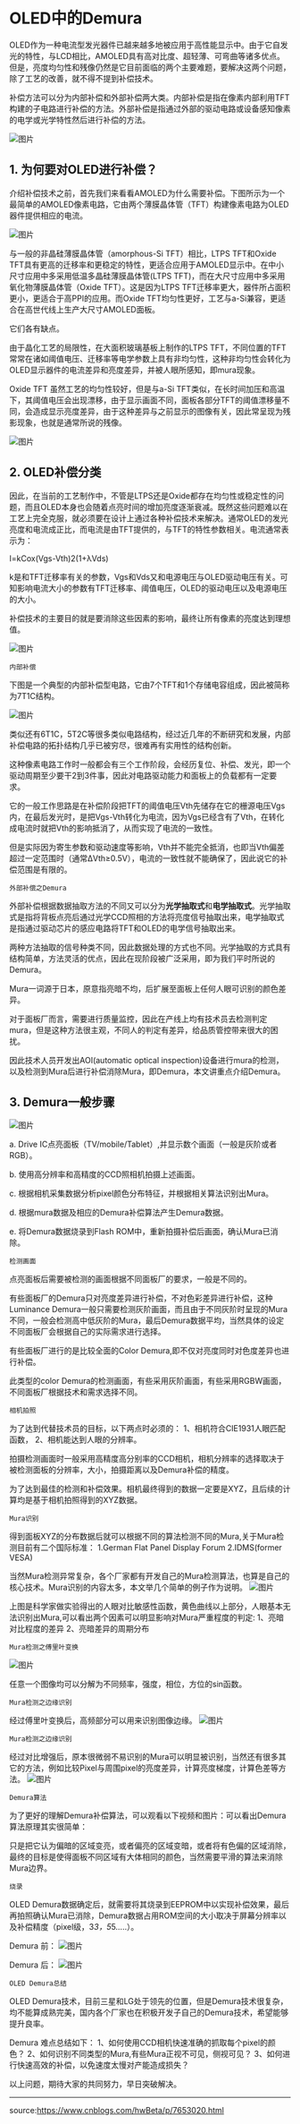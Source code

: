 # OLED中的Demura

OLED作为一种电流型发光器件已越来越多地被应用于高性能显示中。由于它自发光的特性，与LCD相比，AMOLED具有高对比度、超轻薄、可弯曲等诸多优点。但是，亮度均匀性和残像仍然是它目前面临的两个主要难题，要解决这两个问题，除了工艺的改善，就不得不提到补偿技术。

补偿方法可以分为内部补偿和外部补偿两大类。内部补偿是指在像素内部利用TFT构建的子电路进行补偿的方法。外部补偿是指通过外部的驱动电路或设备感知像素的电学或光学特性然后进行补偿的方法。

![图片](https://user-images.githubusercontent.com/84896436/121760521-dcb24600-cb5d-11eb-8637-b13ee399377e.png)

## 1. 为何要对OLED进行补偿？

介绍补偿技术之前，首先我们来看看AMOLED为什么需要补偿。下图所示为一个最简单的AMOLED像素电路，它由两个薄膜晶体管（TFT）构建像素电路为OLED器件提供相应的电流。

![图片](https://user-images.githubusercontent.com/84896436/121760536-e50a8100-cb5d-11eb-916c-a5af7cd8b1eb.png)

与一般的非晶硅薄膜晶体管（amorphous-Si TFT）相比，LTPS TFT和Oxide TFT具有更高的迁移率和更稳定的特性，更适合应用于AMOLED显示中。在中小尺寸应用中多采用低温多晶硅薄膜晶体管(LTPS TFT)，而在大尺寸应用中多采用氧化物薄膜晶体管（Oxide TFT）。这是因为LTPS TFT迁移率更大，器件所占面积更小，更适合于高PPI的应用。而Oxide TFT均匀性更好，工艺与a-Si兼容，更适合在高世代线上生产大尺寸AMOLED面板。

它们各有缺点。

由于晶化工艺的局限性，在大面积玻璃基板上制作的LTPS TFT，不同位置的TFT常常在诸如阈值电压、迁移率等电学参数上具有非均匀性，这种非均匀性会转化为OLED显示器件的电流差异和亮度差异，并被人眼所感知，即mura现象。

Oxide TFT 虽然工艺的均匀性较好，但是与a-Si TFT类似，在长时间加压和高温下，其阈值电压会出现漂移，由于显示画面不同，面板各部分TFT的阈值漂移量不同，会造成显示亮度差异，由于这种差异与之前显示的图像有关，因此常呈现为残影现象，也就是通常所说的残像。

![图片](https://user-images.githubusercontent.com/84896436/121760560-ff445f00-cb5d-11eb-9f15-19a03eb8104c.png)

## 2. OLED补偿分类

因此，在当前的工艺制作中，不管是LTPS还是Oxide都存在均匀性或稳定性的问题，而且OLED本身也会随着点亮时间的增加亮度逐渐衰减。既然这些问题难以在工艺上完全克服，就必须要在设计上通过各种补偿技术来解决。通常OLED的发光亮度和电流成正比，而电流是由TFT提供的，与TFT的特性参数相关。电流通常表示为：

I=kCox(Vgs-Vth)2(1+λVds)

k是和TFT迁移率有关的参数，Vgs和Vds又和电源电压与OLED驱动电压有关。可知影响电流大小的参数有TFT迁移率、阈值电压，OLED的驱动电压以及电源电压的大小。

补偿技术的主要目的就是要消除这些因素的影响，最终让所有像素的亮度达到理想值。

![图片](https://user-images.githubusercontent.com/84896436/121760590-1f741e00-cb5e-11eb-8343-179226c87770.png)

    内部补偿

下图是一个典型的内部补偿型电路，它由7个TFT和1个存储电容组成，因此被简称为7T1C结构。

![图片](https://user-images.githubusercontent.com/84896436/121760609-387ccf00-cb5e-11eb-9947-a6a9e47a9c24.png)

类似还有6T1C，5T2C等很多类似电路结构，经过近几年的不断研究和发展，内部补偿电路的拓扑结构几乎已被穷尽，很难再有实用性的结构创新。

这种像素电路工作时一般都会有三个工作阶段，会经历复位、补偿、发光，即一个驱动周期至少要干2到3件事，因此对电路驱动能力和面板上的负载都有一定要求。

它的一般工作思路是在补偿阶段把TFT的阈值电压Vth先储存在它的栅源电压Vgs内，在最后发光时，是把Vgs-Vth转化为电流，因为Vgs已经含有了Vth，在转化成电流时就把Vth的影响抵消了，从而实现了电流的一致性。

但是实际因为寄生参数和驱动速度等影响，Vth并不能完全抵消，也即当Vth偏差超过一定范围时（通常∆Vth≥0.5V），电流的一致性就不能确保了，因此说它的补偿范围是有限的。

    外部补偿之Demura

外部补偿根据数据抽取方法的不同又可以分为**光学抽取式**和**电学抽取式**。光学抽取式是指将背板点亮后通过光学CCD照相的方法将亮度信号抽取出来，电学抽取式是指通过驱动芯片的感应电路将TFT和OLED的电学信号抽取出来。

两种方法抽取的信号种类不同，因此数据处理的方式也不同。光学抽取的方式具有结构简单，方法灵活的优点，因此在现阶段被广泛采用，即为我们平时所说的Demura。

Mura一词源于日本，原意指亮暗不均，后扩展至面板上任何人眼可识别的颜色差异。

对于面板厂而言，需要进行质量监控，因此在产线上均有技术员去检测判定mura，但是这种方法很主观，不同人的判定有差异，给品质管控带来很大的困扰。

因此技术人员开发出AOI(automatic optical inspection)设备进行mura的检测，以及检测到Mura后进行补偿消除Mura，即Demura，本文讲重点介绍Demura。
## 3. Demura一般步骤
![图片](https://user-images.githubusercontent.com/84896436/121760649-724dd580-cb5e-11eb-9c5b-bb4e98e9c956.png)

a. Drive IC点亮面板（TV/mobile/Tablet）,并显示数个画面（一般是灰阶或者RGB）。

b. 使用高分辨率和高精度的CCD照相机拍摄上述画面。

c. 根据相机采集数据分析pixel颜色分布特征，并根据相关算法识别出Mura。

d. 根据mura数据及相应的Demura补偿算法产生Demura数据。

e. 将Demura数据烧录到Flash ROM中，重新拍摄补偿后画面，确认Mura已消除。

    检测画面

点亮面板后需要被检测的画面根据不同面板厂的要求，一般是不同的。

有些面板厂的Demura只对亮度差异进行补偿，不对色彩差异进行补偿，这种Luminance Demura一般只需要检测灰阶画面，而且由于不同灰阶时呈现的Mura不同，一般会检测高中低灰阶的Mura，最后Demura数据平均，当然具体的设定不同面板厂会根据自己的实际需求进行选择。

有些面板厂进行的是比较全面的Color Demura,即不仅对亮度同时对色度差异也进行补偿。

此类型的color Demura的检测画面，有些采用灰阶画面，有些采用RGBW画面，不同面板厂根据技术和需求选择不同。

    相机拍照

为了达到代替技术员的目标，以下两点时必须的：
1、相机符合CIE1931人眼匹配函数，
2、相机能达到人眼的分辨率。

拍摄检测画面时一般采用高精度高分别率的CCD相机，相机分辨率的选择取决于被检测面板的分辨率，大小，拍摄距离以及Demura补偿的精度。

为了达到最佳的检测和补偿效果。相机最终得到的数据一定要是XYZ，且后续的计算均是基于相机拍照得到的XYZ数据。

    Mura识别

得到面板XYZ的分布数据后就可以根据不同的算法检测不同的Mura,关于Mura检测目前有二个国际标准：
1.German Flat Panel Display Forum
2.IDMS(former VESA)

当然Mura检测异常复杂，各个厂家都有开发自己的Mura检测算法，也算是自己的核心技术。Mura识别的内容太多，本文举几个简单的例子作为说明。
![图片](https://user-images.githubusercontent.com/84896436/121760658-84c80f00-cb5e-11eb-858b-25c6d1b09c1a.png)

上图是科学家做实验得出的人眼对比敏感性函数，黄色曲线以上部分，人眼基本无法识别出Mura,可以看出两个因素可以明显影响对Mura严重程度的判定:
1、亮暗对比程度的差异
2、亮暗差异的周期分布

    Mura检测之傅里叶变换
    
 ![图片](https://user-images.githubusercontent.com/84896436/121760663-8e517700-cb5e-11eb-996b-c663730e10bc.png)

任意一个图像均可以分解为不同频率，强度，相位，方位的sin函数。

    Mura检测之边缘识别

经过傅里叶变换后，高频部分可以用来识别图像边缘。
![图片](https://user-images.githubusercontent.com/84896436/121760678-9f01ed00-cb5e-11eb-83d2-0c254b543515.png)

    Mura检测之边缘识别

经过对比增强后，原本很微弱不易识别的Mura可以明显被识别，当然还有很多其它的方法，例如比较Pixel与周围pixel的亮度差异，计算亮度梯度，计算色差等方法。
![图片](https://user-images.githubusercontent.com/84896436/121760686-a5906480-cb5e-11eb-867c-03236361bd75.png)

    Demura算法

为了更好的理解Demura补偿算法，可以观看以下视频和图片：可以看出Demura算法原理其实很简单：

只是把它认为偏暗的区域变亮，或者偏亮的区域变暗，或者将有色偏的区域消除，最终的目标是使得面板不同区域有大体相同的颜色，当然需要平滑的算法来消除Mura边界。

    烧录

OLED Demura数据确定后，就需要将其烧录到EEPROM中以实现补偿效果，最后再拍照确认Mura已消除，Demura数据占用ROM空间的大小取决于屏幕分辨率以及补偿精度（pixel级，3*3，5*5…..）。

Demura 前：
![图片](https://user-images.githubusercontent.com/84896436/121760702-b17c2680-cb5e-11eb-99f8-e54cef73d15f.png)

Demura 后：
![图片](https://user-images.githubusercontent.com/84896436/121760704-b5a84400-cb5e-11eb-900f-10c6f344e1cc.png)

    OLED Demura总结

OLED Demura技术，目前三星和LG处于领先的位置，但是Demura技术很复杂，均不能算成熟完美，国内各个厂家也在积极开发子自己的Demura技术，希望能够提升良率。

Demura 难点总结如下：
1、如何使用CCD相机快速准确的抓取每个pixel的颜色？
2、如何识别不同类型的Mura,有些Mura正视不可见，侧视可见？
3、如何进行快速高效的补偿，以免速度太慢对产能造成损失？

以上问题，期待大家的共同努力，早日突破解决。

_______________________________________________________________
source:https://www.cnblogs.com/hwBeta/p/7653020.html 
